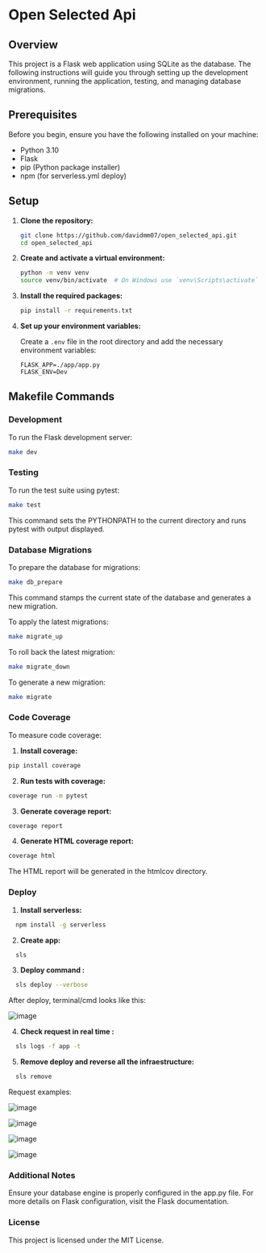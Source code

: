 # Open Selected Api

## Overview

This project is a Flask web application using SQLite as the database. The following instructions will guide you through setting up the development environment, running the application, testing, and managing database migrations.

## Prerequisites

Before you begin, ensure you have the following installed on your machine:
- Python 3.10
- Flask
- pip (Python package installer)
- npm (for serverless.yml deploy)

## Setup

1. **Clone the repository:**

    ```sh
    git clone https://github.com/davidmm07/open_selected_api.git
    cd open_selected_api
    ```

2. **Create and activate a virtual environment:**

    ```sh
    python -m venv venv
    source venv/bin/activate  # On Windows use `venv\Scripts\activate`
    ```

3. **Install the required packages:**

    ```sh
    pip install -r requirements.txt
    ```

4. **Set up your environment variables:**

    Create a `.env` file in the root directory and add the necessary environment variables:

    ```env
    FLASK_APP=./app/app.py
    FLASK_ENV=Dev
    ```

## Makefile Commands

### Development

To run the Flask development server:

```sh
make dev
```
### Testing

To run the test suite using pytest:

```sh
make test
```
This command sets the PYTHONPATH to the current directory and runs pytest with output displayed.


### Database Migrations

To prepare the database for migrations:

```sh
make db_prepare
```
This command stamps the current state of the database and generates a new migration.

To apply the latest migrations:
```sh
make migrate_up
```
To roll back the latest migration:
```sh
make migrate_down
```
To generate a new migration:
```sh
make migrate
```
### Code Coverage

To measure code coverage:

1. **Install coverage:**
```sh
pip install coverage
```

2. **Run tests with coverage:**
```sh
coverage run -m pytest
```
3. **Generate coverage report:**
```sh
coverage report
```
4. **Generate HTML coverage report:**
```sh
coverage html
```
The HTML report will be generated in the htmlcov directory.

### Deploy

1. **Install serverless:**
```bash
  npm install -g serverless
```
2. **Create app:**

```bash
  sls
```
3. **Deploy command :**
```bash
  sls deploy --verbose
```
After deploy, terminal/cmd looks like this:

![image](https://github.com/davidmm07/open_selected_api/assets/15944053/37dd9194-e995-41df-85ca-aaf3b4032647)


4. **Check request in real time :**
```bash
  sls logs -f app -t
```

5. **Remove deploy and reverse all the infraestructure:**
```bash
  sls remove
```

Request examples:

![image](https://github.com/davidmm07/open_selected_api/assets/15944053/a3efb2c4-7ae5-46e0-8cd8-eb473a8309a8)

![image](https://github.com/davidmm07/open_selected_api/assets/15944053/e2bb24da-7b42-417b-95bb-bfe26bf16fc1)

![image](https://github.com/davidmm07/open_selected_api/assets/15944053/c0cee155-ccbf-4c14-a336-d9241ab3b65f)

![image](https://github.com/davidmm07/open_selected_api/assets/15944053/de2651fb-34d1-49c9-a2d6-b8fa8c9eac88)


### Additional Notes
Ensure your database engine is properly configured in the app.py file.
For more details on Flask configuration, visit the Flask documentation.

### License
This project is licensed under the MIT License.
